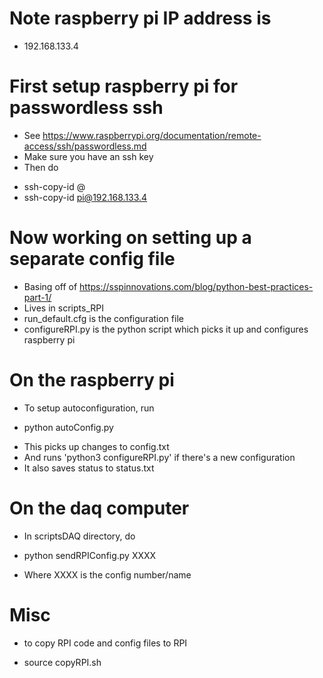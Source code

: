 

# Note raspberry pi IP address is 
* 192.168.133.4

# First setup raspberry pi for passwordless ssh 
* See https://www.raspberrypi.org/documentation/remote-access/ssh/passwordless.md 
* Make sure you have an ssh key 
* Then do 
- ssh-copy-id <USERNAME>@<IP-ADDRESS>
- ssh-copy-id pi@192.168.133.4

# Now working on setting up a separate config file 
* Basing off of https://sspinnovations.com/blog/python-best-practices-part-1/
* Lives in scripts_RPI
* run_default.cfg is the configuration file 
* configureRPI.py is the python script which picks it up and configures raspberry pi

# On the raspberry pi 
* To setup autoconfiguration, run
- python autoConfig.py
* This picks up changes to config.txt
* And runs 'python3 configureRPI.py' if there's a new configuration
* It also saves status to status.txt

# On the daq computer
* In scriptsDAQ directory, do
- python sendRPIConfig.py XXXX
* Where XXXX is the config number/name

# Misc
* to copy RPI code and config files to RPI 
- source copyRPI.sh 
